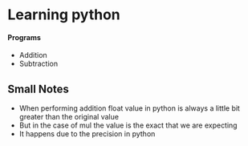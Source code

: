 # Learning python 

#### Programs
- Addition
- Subtraction

## Small Notes
- When performing addition float value in python is always a little bit greater than the original value
- But in the case of mul the value is the exact that we are expecting 
- It happens due to the precision in python